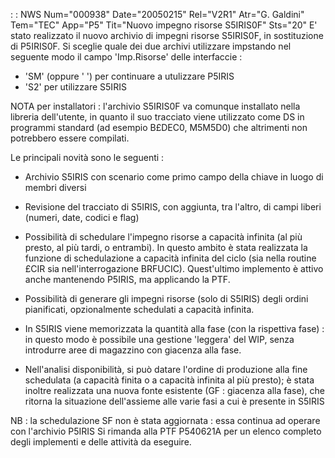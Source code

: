  :  : NWS Num="000938" Date="20050215" Rel="V2R1" Atr="G. Galdini" Tem="TEC" App="P5" Tit="Nuovo impegno risorse S5IRIS0F" Sts="20"
E' stato realizzato il nuovo archivio di impegni risorse S5IRIS0F, in sostituzione di P5IRIS0F.
Si sceglie quale dei due archivi utilizzare impstando nel seguente modo il campo 'Imp.Risorse' delle interfaccie : 
- 'SM'  (oppure ' ')  per continuare a utulizzare P5IRIS
- 'S2' per utilizzare S5IRIS

NOTA per installatori :  l'archivio S5IRIS0F va comunque installato nella libreria dell'utente, in quanto il suo tracciato viene utilizzato come DS in programmi standard (ad esempio B£DEC0, M5M5D0)
che altrimenti non potrebbero essere compilati.

Le principali novità sono le seguenti : 

- Archivio S5IRIS con scenario come primo campo della chiave in luogo di membri diversi

- Revisione del tracciato di S5IRIS, con aggiunta, tra l'altro, di campi liberi (numeri, date,
codici e flag)

- Possibilità di schedulare l'impegno risorse a capacità infinita (al più presto, al più tardi, o
entrambi). In questo ambito è stata realizzata la funzione di schedulazione a capacità infinita del
ciclo (sia nella routine £CIR sia nell'interrogazione BRFUCIC). Quest'ultimo implemento è attivo anche mantenendo P5IRIS, ma applicando la PTF.

- Possibilità di generare gli impegni risorse (solo di S5IRIS) degli ordini pianificati,
opzionalmente schedulati a capacità infinita.

- In S5IRIS viene memorizzata la quantità alla fase (con la rispettiva fase) :  in questo modo è
possibile una gestione 'leggera' del WIP, senza introdurre aree di magazzino con giacenza alla fase.

- Nell'analisi disponibilità, si può datare l'ordine di produzione alla fine schedulata (a
capacità finita o a capacità infinita al più presto); è stata inoltre realizzata una nuova fonte esistente (GF :  giacenza alla fase), che ritorna la situazione dell'assieme alle varie fasi a cui è presente in S5IRIS

NB :  la schedulazione SF non è stata aggiornata :  essa continua ad operare con l'archivio P5IRIS 
Si rimanda alla PTF P540621A per un elenco completo degli implementi e delle attività da eseguire.

